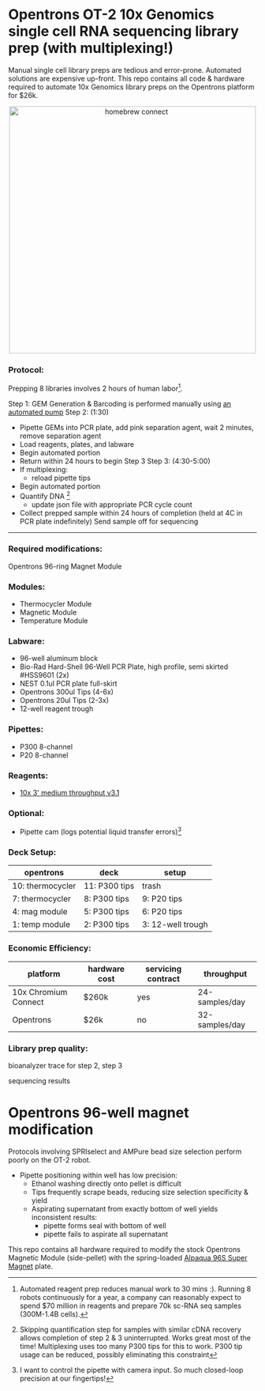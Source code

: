 # Opentrons OT-2 10x Genomics single cell RNA sequencing library prep (with multiplexing!)

Manual single cell library preps are tedious and error-prone. Automated solutions are expensive up-front. This repo contains all code & hardware required to automate 10x Genomics library preps on the Opentrons platform for $26k.

<p align="center">
	<img src="https://github.com/retrobiosciences/opentrons-10x/blob/main/homebrew-connect.jpeg" alt="homebrew connect" width="500px">
</p>

### Protocol:

Prepping 8 libraries involves 2 hours of human labor[^1]. 

Step 1: GEM Generation & Barcoding is performed manually using [an automated pump](https://www.10xgenomics.com/instruments/chromium-controller)
Step 2:  (1:30)
- Pipette GEMs into PCR plate, add pink separation agent, wait 2 minutes, remove separation agent
- Load reagents, plates, and labware
- Begin automated portion
- Return within 24 hours to begin Step 3
Step 3: (4:30-5:00)
- If multiplexing:
	- reload pipette tips
- Begin automated portion
- Quantify DNA [^2]
	- update json file with appropriate PCR cycle count
- Collect prepped sample within 24 hours of completion (held at 4C in PCR plate indefinitely)
Send sample off for sequencing

---

### Required modifications:
Opentrons 96-ring Magnet Module

### Modules:
- Thermocycler Module
- Magnetic Module
- Temperature Module

### Labware:
- 96-well aluminum block
- Bio-Rad Hard-Shell 96-Well PCR Plate, high profile, semi skirted #HSS9601 (2x)
- NEST 0.1ul PCR plate full-skirt
- Opentrons 300ul Tips (4-6x)
- Opentrons 20ul Tips (2-3x)
- 12-well reagent trough

### Pipettes:
- P300 8-channel
- P20 8-channel

### Reagents:
- [10x 3' medium throughput v3.1](https://www.10xgenomics.com/support/single-cell-gene-expression/documentation/steps/library-prep/chromium-next-gem-single-cell-3-v-3-1-dual-index-libraries)

### Optional:
- Pipette cam (logs potential liquid transfer errors)[^3]

### Deck Setup:
opentrons | deck | setup
--- | --- | ---
10: thermocycler| 11: P300 tips| trash
7: thermocycler| 8: P300 tips | 9: P20 tips
4: mag module | 5: P300 tips | 6: P20 tips
1: temp module | 2: P300 tips | 3: 12-well trough

### Economic Efficiency:
 platform | hardware cost | servicing contract | throughput 
 --- | --- | --- | ---
 10x Chromium Connect | $260k | yes | 24-samples/day
 Opentrons| $26k | no | 32-samples/day
 
### Library prep quality:
bioanalyzer trace for step 2, step 3

sequencing results

[^1]: Automated reagent prep reduces manual work to 30 mins :). Running 8 robots continuously for a year, a company can reasonably expect to spend $70 million in reagents and prepare 70k sc-RNA seq samples (300M-1.4B cells).
[^2]: Skipping quantification step for samples with similar cDNA recovery allows completion of step 2 & 3 uninterrupted. Works great most of the time! Multiplexing uses too many P300 tips for this to work. P300 tip usage can be reduced, possibly eliminating this constraint
[^3]: I want to control the pipette with camera input. So much closed-loop precision at our fingertips!





# Opentrons 96-well magnet modification

Protocols involving SPRIselect and AMPure bead size selection perform poorly on the OT-2 robot. 
- Pipette positioning within well has low precision:
	- Ethanol washing directly onto pellet is difficult
	- Tips frequently scrape beads, reducing size selection specificity & yield
	- Aspirating supernatant from exactly bottom of well yields inconsistent results:
		- pipette forms seal with bottom of well
		- pipette fails to aspirate all supernatant

This repo contains all hardware required to modify the stock Opentrons Magnetic Module (side-pellet) with the spring-loaded [Alpaqua 96S Super Magnet](https://www.alpaqua.com/product/96s-super-magnet/) plate. 

